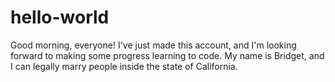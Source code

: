 # hello-world
Good morning, everyone!
I've just made this account, and I'm looking forward to making some progress learning to code.
My name is Bridget, and I can legally marry people inside the state of California.
